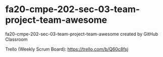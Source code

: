 # fa20-cmpe-202-sec-03-team-project-team-awesome
fa20-cmpe-202-sec-03-team-project-team-awesome created by GitHub Classroom

Trello (Weekly Scrum Board): https://trello.com/b/Q60c8fsj
